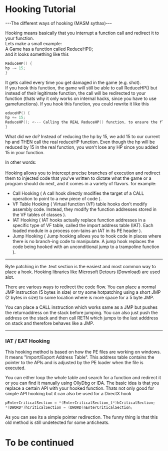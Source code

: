 # Hooking Tutorial
---The different ways of hooking (MASM sythax)---<br>


Hooking means basically that you interrupt a function call and redirect it to your function.  
Lets make a small example:  
A Game has a function called ReduceHP();  
and it looks something like this  
```c
ReduceHP() {
hp -= 15;
}
```
It gets called every time you get damaged in the game (e.g. shot).  
If you hook this function, the game will still be able to call ReduceHP() but instead of their legitimate function, the call will be redirected to your function (thats why it only works on internal hacks, since you have to use gamefunctions).
If you hook this function, you could rewrite it like this  
```c
educeHP() {
hp += 15;
ReduceHP(); <--- Calling the REAL ReduceHP() function, to ensure the flow of the game won't change.
}
```
What did we do? Instead of reducing the hp by 15, we add 15 to our current hp and THEN call the real reduceHP function. Even though the hp will be reduced by 15 in the real function, you won't lose any HP since you added 15 in your function.  

In other words:   <br><br>
Hooking allows you to intercept precise branches of execution and redirect them to injected code that you’ve written to dictate what the game or a program should do next, and it comes in a variety of flavors. for example:    
* Call Hooking ( A call hook directly modifies the target of a CALL operation to point to a new piece of code ).
* VF Table Hooking ( Virtual function (VF) table hooks don’t modify assembly code. Instead, they modify the function addresses stored in the VF tables of classes ).
* IAT Hooking ( IAT hooks actually replace function addresses in a specific type of VF table, called the import address table (IAT). Each loaded module in a process con-tains an IAT in its PE header ).
* Jump Hooking ( Jump hooking allows you to hook code in places where there is no branch-ing code to manipulate. A jump hook replaces the code being hooked with an unconditional jump to a trampoline function ).


***

Byte patching in the .text section is the easiest and most common way to place a hook.
Hooking libraries like Microsoft Detours (Download) are used alot.<br>

There are various ways to redirect the code flow. You can place a normal JMP instruction (5 bytes in size) or try some hotpatching using a short JMP (2 bytes in size) to some location where is more space for a 5 byte JMP.<br>

You can place a CALL instruction which works same as a JMP but pushes the returnaddress on the stack before jumping. You can also just push the address on the stack and then call RETN which jumps to the last adddress on stack and therefore behaves like a JMP.

***

### IAT / EAT Hooking
This hooking method is based on how the PE files are working on windows.
It means "Import/Export Address Table". This address table contains the pointer to the APIs and is adjusted by the PE loader when the file is executed.<br>

You can either loop the whole table and search for a function and redirect it or you can find it manually using OllyDbg or IDA.
The basic idea is that you replace a certain API with your hooked function. Thats not only good for simple API hooking but it can also be used for a DirectX hook<br>
```c
pEnterCriticalSection = *(EnterCriticalSection_t*)hCriticalSection;
*(DWORD*)hCriticalSection = (DWORD)nEnterCriticalSection;
```
As you can see its a simple pointer redirection. The funny thing is that this old method is still undetected for some anticheats.

# To be continued
